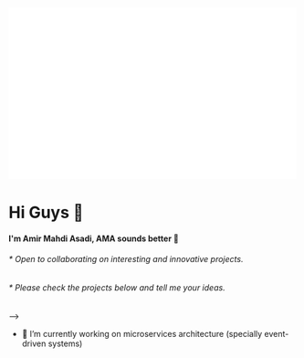 <div align="center">
    <img src="baner.svg" style="width: 100%; height: 300px;" alt="css-in-readme">
</div>

# Hi Guys 👋

#### I'm Amir Mahdi Asadi, AMA sounds better 🤔
###### * Open to collaborating on interesting and innovative projects.
###### * Please check the projects below and tell me your ideas.
 -->
- 🔭 I’m currently working on microservices architecture (specially event-driven systems) 
<!--
**amirasadi13/amirasadi13** is a ✨ _special_ ✨ repository because its `README.md` (this file) appears on your GitHub profile.

Here are some ideas to get you started:

- 🔭 I’m currently working on ...
- 🌱 I’m currently learning ...
- 👯 I’m looking to collaborate on ...
- 🤔 I’m looking for help with ...
- 💬 Ask me about ...
- 📫 How to reach me: ...
- 😄 Pronouns: ...
- ⚡ Fun fact: ...
-->
